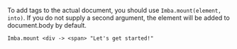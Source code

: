 To add tags to the actual document, you should use `Imba.mount(element, into)`. If you do not supply a second argument, the element will be added to document.body by default.

```
Imba.mount <div -> <span> "Let's get started!"
```
